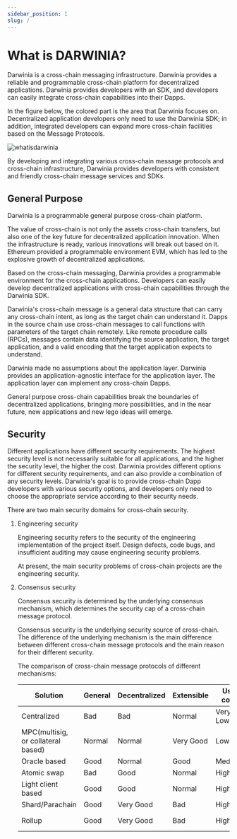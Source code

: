 ```yaml
---
sidebar_position: 1
slug: /
---
```


# What is DARWINIA?

Darwinia is a cross-chain messaging infrastructure. Darwinia provides a reliable and programmable cross-chain platform for decentralized applications. Darwinia provides developers with an SDK, and developers can easily integrate cross-chain capabilities into their Dapps.

In the figure below, the colored part is the area that Darwinia focuses on. Decentralized application developers only need to use the Darwinia SDK; in addition, integrated developers can expand more cross-chain facilities based on the Message Protocols.

![whatisdarwinia](/img/whatisdarwinia.png)

By developing and integrating various cross-chain message protocols and cross-chain infrastructure, Darwinia provides developers with consistent and friendly cross-chain message services and SDKs.

## General Purpose

Darwinia is a programmable general purpose cross-chain platform.

The value of cross-chain is not only the assets cross-chain transfers, but also one of the key future for decentralized application innovation. When the infrastructure is ready, various innovations will break out based on it. Ethereum provided a programmable environment EVM, which has led to the explosive growth of decentralized applications.

Based on the cross-chain messaging, Darwinia provides a programmable environment for the cross-chain applications. Developers can easily develop decentralized applications with cross-chain capabilities through the Darwinia SDK.

Darwinia's cross-chain message is a general data structure that can carry any cross-chain intent, as long as the target chain can understand it. Dapps in the source chain use cross-chain messages to call functions with parameters of the target chain remotely. Like remote procedure calls (RPCs), messages contain data identifying the source application, the target application, and a valid encoding that the target application expects to understand.

Darwinia made no assumptions about the application layer. Darwinia provides an application-agnostic interface for the application layer. The application layer can implement any cross-chain Dapps.

General purpose cross-chain capabilities break the boundaries of decentralized applications, bringing more possibilities, and in the near future, new applications and new lego ideas will emerge.

## Security

Different applications have different security requirements. The highest security level is not necessarily suitable for all applications, and the higher the security level, the higher the cost. Darwinia provides different options for different security requirements, and can also provide a combination of any security levels. Darwinia's goal is to provide cross-chain Dapp developers with various security options, and developers only need to choose the appropriate service according to their security needs.

There are two main security domains for cross-chain security.

1. Engineering security
    
    Engineering security refers to the security of the engineering implementation of the project itself. Design defects, code bugs, and insufficient auditing may cause engineering security problems.
    
    At present, the main security problems of cross-chain projects are the engineering security.
    
2. Consensus security
    
    Consensus security is determined by the underlying consensus mechanism, which determines the security cap of a cross-chain message protocol.
    
    Consensus security is the underlying security source of cross-chain. The difference of the underlying mechanism is the main difference between different cross-chain message protocols and the main reason for their different security.
    
    The comparison of cross-chain message protocols of different mechanisms:
    
    | Solution | General | Decentralized | Extensible | Use cost | Difficulty | Sample |
    | --- | --- | --- | --- | --- | --- | --- |
    | Centralized | Bad | Bad | Normal | Very Low | Very Low | Cex |
    | MPC(multisig, or collateral  based) | Normal | Normal | Very Good | Low | Low | Anyswap |
    | Oracle based | Good | Normal | Good | Medium | Medium| Chainlink |
    | Atomic swap | Bad | Good | Normal | High | High | ? |
    | Light client based | Good | Good | Normal | High | High | Darwinia |
    | Shard/Parachain | Good | Very Good | Bad | High | High | Polkadot |
    | Rollup | Good | Very Good | Bad | High | High | Ethereum Rollup |
